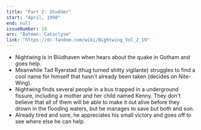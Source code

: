 ```yaml
---
title: "Part 2: Shudder"
start: "April, 1998"
end: null
issueNumber: 19
arc: "Batman: Cataclysm"
link: "https://dc.fandom.com/wiki/Nightwing_Vol_2_19"
---
```


- Nightwing is in Blüdhaven when hears about the quake in Gotham and goes help.
- Meanwhile Tad Ryerstad (thug turned shitty vigilante) struggles to find a cool name for himself that hasn't already been taken (decides on Nite-Wing).
- Nightwing finds several people in a bus trapped in a underground fissure, including a mother and her child named Kenny. They don't believe that all of them will be able to make it out alive before they drown in the flooding waters, but he manages to save but both and son.
- Already tired and sore, he appreciates his small victory and goes off to see where else he can help.
